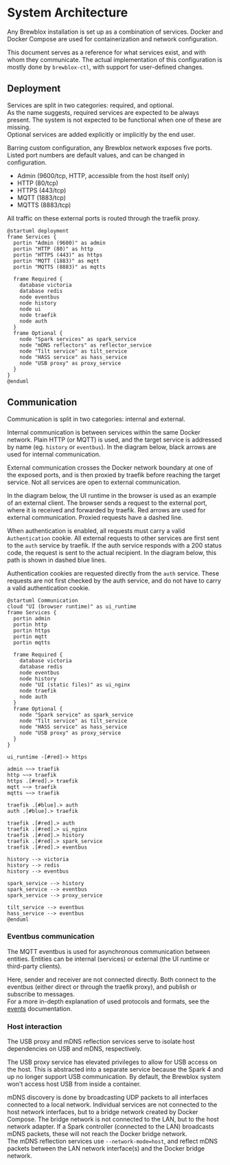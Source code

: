 # System Architecture

Any Brewblox installation is set up as a combination of services.
Docker and Docker Compose are used for containerization and network configuration.

This document serves as a reference for what services exist, and with whom they communicate.
The actual implementation of this configuration is mostly done by `brewblox-ctl`,
with support for user-defined changes.

## Deployment

Services are split in two categories: required, and optional.\
As the name suggests, required services are expected to be always present.
The system is not expected to be functional when one of these are missing.\
Optional services are added explicitly or implicitly by the end user.

Barring custom configuration, any Brewblox network exposes five ports.
Listed port numbers are default values, and can be changed in configuration.

- Admin (9600/tcp, HTTP, accessible from the host itself only)
- HTTP (80/tcp)
- HTTPS (443/tcp)
- MQTT (1883/tcp)
- MQTTS (8883/tcp)

All traffic on these external ports is routed through the traefik proxy.

```plantuml
@startuml deployment
frame Services {
  portin "Admin (9600)" as admin
  portin "HTTP (80)" as http
  portin "HTTPS (443)" as https
  portin "MQTT (1883)" as mqtt
  portin "MQTTS (8883)" as mqtts

  frame Required {
    database victoria
    database redis
    node eventbus
    node history
    node ui
    node traefik
    node auth
  }
  frame Optional {
    node "Spark services" as spark_service
    node "mDNS reflectors" as reflector_service
    node "Tilt service" as tilt_service
    node "HASS service" as hass_service
    node "USB proxy" as proxy_service
  }
}
@enduml
```

## Communication

Communication is split in two categories: internal and external.

Internal communication is between services within the same Docker network.
Plain HTTP (or MQTT) is used, and the target service is addressed by name (eg. `history` or `eventbus`).
In the diagram below, black arrows are used for internal communication.

External communication crosses the Docker network boundary at one of the exposed ports,
and is then proxied by traefik before reaching the target service.
Not all services are open to external communication.

In the diagram below, the UI runtime in the browser is used as an example of an external client.
The browser sends a request to the external port, where it is received and forwarded by traefik.
Red arrows are used for external communication. Proxied requests have a dashed line.

When authentication is enabled, all requests must carry a valid `Authentication` cookie.
All external requests to other services are first sent to the `auth` service by traefik.
If the auth service responds with a 200 status code, the request is sent to the actual recipient.
In the diagram below, this path is shown in dashed blue lines.

Authentication cookies are requested directly from the `auth` service.
These requests are not first checked by the auth service,
and do not have to carry a valid authentication cookie.

```plantuml
@startuml Communication
cloud "UI (browser runtime)" as ui_runtime
frame Services {
  portin admin
  portin http
  portin https
  portin mqtt
  portin mqtts

  frame Required {
    database victoria
    database redis
    node eventbus
    node history
    node "UI (static files)" as ui_nginx
    node traefik
    node auth
  }
  frame Optional {
    node "Spark service" as spark_service
    node "Tilt service" as tilt_service
    node "HASS service" as hass_service
    node "USB proxy" as proxy_service
  }
}

ui_runtime -[#red]-> https

admin ~~> traefik
http ~~> traefik
https .[#red].> traefik
mqtt ~~> traefik
mqtts ~~> traefik

traefik .[#blue].> auth
auth .[#blue].> traefik

traefik .[#red].> auth
traefik .[#red].> ui_nginx
traefik .[#red].> history
traefik .[#red].> spark_service
traefik .[#red].> eventbus

history --> victoria
history --> redis
history --> eventbus

spark_service --> history
spark_service --> eventbus
spark_service --> proxy_service

tilt_service --> eventbus
hass_service --> eventbus
@enduml
```

### Eventbus communication

The MQTT eventbus is used for asynchronous communication between entities.
Entities can be internal (services) or external (the UI runtime or third-party clients).

Here, sender and receiver are not connected directly.
Both connect to the eventbus (either direct or through the traefik proxy),
and publish or subscribe to messages.\
For a more in-depth explanation of used protocols and formats, see the [events](./events.md) documentation.

### Host interaction

The USB proxy and mDNS reflection services serve to isolate host dependencies
on USB and mDNS, respectively.

The USB proxy service has elevated privileges to allow for USB access on the host.
This is abstracted into a separate service because the Spark 4 and up no longer support
USB communication. By default, the Brewblox system won't access host USB from inside a container.

mDNS discovery is done by broadcasting UDP packets to all interfaces connected to a local network.
Individual services are not connected to the host network interfaces,
but to a bridge network created by Docker Compose.
The bridge network is not connected to the LAN, but to the host network adapter.
If a Spark controller (connected to the LAN) broadcasts mDNS packets,
these will not reach the Docker bridge network.\
The mDNS reflection services use `--network-mode=host`,
and reflect mDNS packets between the LAN network interface(s) and the Docker bridge network.

